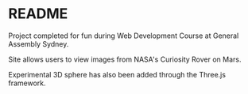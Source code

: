 # README

Project completed for fun during Web Development Course at General Assembly Sydney.

Site allows users to view images from NASA's Curiosity Rover on Mars.

Experimental 3D sphere has also been added through the Three.js framework.
